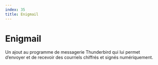 ```yaml
---
index: 35
title: Enigmail
---
```

# Enigmail

Un ajout au programme de messagerie Thunderbird qui lui permet d’envoyer et de recevoir des courriels chiffrés et signés numériquement.